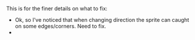 This is for the finer details on what to fix:  
* Ok, so I've noticed that when changing direction the sprite can caught on some edges/corners. Need to fix. 
* 